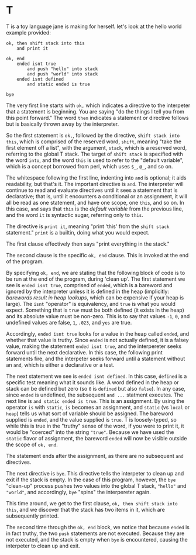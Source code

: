 T
===
T is a toy language jane is making for herself. let's look at the hello world
example provided:

```
ok, then shift stack into this
	and print it

ok, end
	ended isnt true
		and push "hello" into stack
		and push "world" into stack
	ended isnt defined
		and static ended is true

bye
```

The very first line starts with `ok,` which indicates a directive to the
interpeter that a statement is beginning. You are saying "do the things I tell
you from this point forward." The word `then` indicates a statement or
directive follows but is basically thrown away by the interpreter.

So the first statement is `ok,`, followed by the directive, `shift stack into this`,
which is comprised of the reserved word, `shift`, meaning "take the first
element off a list", with the argument, `stack`, which is a reserved word,
referring to the global T stack. The target of `shift stack` is specified with
the word `into`, and the word `this` is used to refer to the "default
variable", which is a concept borrowed from perl, which uses `$_`, `@_`, and so
on.

The whitespace following the first line, indenting into `and` is optional; it
aids readability, but that's it. The important directive is `and`. The
interpreter will continue to read and evaluate directives until it sees a
statement that is declarative; that is, until it encounters a conditional or an
assignment, it will all be read as one statement, and have one scope, one
`this`, and so on. In this case, `and` says that `this` is the *default
variable* from the previous line, and the word `it` is syntactic sugar,
referring only to `this`.

The directive is `print it`, meaning "print 'this' from the `shift stack`
statement." `print` is a builtin, doing what you would expect.

The first clause effectively then says "print everything in the stack." 

The second clause is the specific `ok, end` clause. This is invoked at the end
of the program.

By specifying `ok, end`, we are stating that the following block of code is to
be run at the end of the program, during 'clean up'. The first statement we see
is `ended isnt true`, comprised of `ended`, which is a bareword and ignored by
the interpreter unless it is defined in the heap (implicitly: *barewords result
in heap lookups*, which can be expensive if your heap is large). The `isnt`
"operator" is equivalency, and `true` is what you would expect. Something that
is `true` must be both defined (it exists in the heap) and its absolute value
must be non-zero. This is to say that values `-1`, `0`, and undefined values
are false, `1`, `.023`, and `yes` are true.

Accordingly, `ended isnt true` looks for a value in the heap called `ended`,
and whether that value is truthy. Since `ended` is not actually defined, it is
a falsey value, making the statement `ended isnt true`, and the interpereter
seeks forward until the next declarative. In this case, the following print
statements fire, and the interpeter seeks forward until a statement without an
`and`, which is either a declarative or a test.

The next statement we see is `ended isnt defined`. In this case, `defined` is a
specific test meaning what it sounds like. A word defined in the heap or stack
can be defined but zero (so `0` is `defined` but also `false`). In any case,
since `ended` is undefined, the subsequent `and ...` statment executes. The
next line is `and static ended is true`. This is an assignment. By using
the operator `is` with `static`, `is` becomes an assignment, and `static` (vs
`local` or `heap`) tells us what sort of variable should be assigned. The
bareword supplied is `ended`, and the value supplied is `true`. T is
loosely-typed, so while this is true in the "truthy" sense of the word, if you
were to print it, it would be "coerced" into the string `"true"`. Because we
have used the `static` flavor of assignment, the bareword `ended` will now be
visible outside the scope of `ok, end`.

The statement ends after the assignment, as there are no subsequent `and`
directives.

The next directive is `bye`. This directive tells the interpeter to clean up
and exit if the stack is empty. In the case of this program, however, the `bye`
"clean-up" process pushes two values into the global T stack, `"hello"` and
`"world"`, and accordingly, `bye` "spins" the interpereter again.

This time around, we get to the first clause, `ok, then shift stack into this`,
and we discover that the stack has two items in it, which are subsequently
printed.

The second time through the `ok, end` block, we notice that because `ended` is
in fact truthy, the two `push` statements are not executed. Because they are
not executed, and the stack is empty when `bye` is encountered, causing the
interpeter to clean up and exit.
